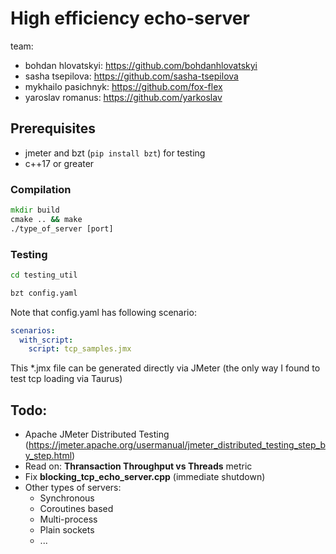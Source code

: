 # High efficiency echo-server
team:
- bohdan hlovatskyi: https://github.com/bohdanhlovatskyi
- sasha tsepilova: https://github.com/sasha-tsepilova
- mykhailo pasichnyk: https://github.com/fox-flex
- yaroslav romanus: https://github.com/yarkoslav

## Prerequisites

- jmeter and bzt (```pip install bzt```) for testing
- c++17 or greater

### Compilation

```bat
mkdir build
cmake .. && make
./type_of_server [port]
```

### Testing

```bat
cd testing_util

bzt config.yaml
```
Note that config.yaml has following scenario:
```yaml
scenarios:
  with_script:
    script: tcp_samples.jmx
```
This *.jmx file can be generated directly via JMeter (the only way I found to test tcp loading via Taurus)

## Todo:
- Apache JMeter Distributed Testing (https://jmeter.apache.org/usermanual/jmeter_distributed_testing_step_by_step.html)
- Read on: **Thransaction Throughput vs Threads** metric 
- Fix **blocking_tcp_echo_server.cpp** (immediate shutdown)
- Other types of servers:
  - Synchronous
  - Coroutines based 
  - Multi-process
  - Plain sockets
  - ...

